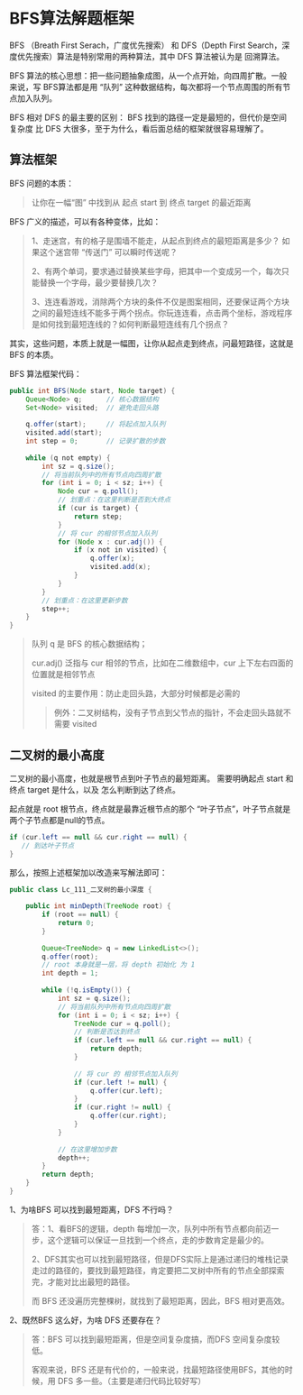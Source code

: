 # BFS算法解题框架

BFS （Breath First Serach，广度优先搜索） 和 DFS（Depth First Search，深度优先搜索）算法是特别常用的两种算法，其中 DFS 算法被认为是 回溯算法。

BFS 算法的核心思想：把一些问题抽象成图，从一个点开始，向四周扩散。一般来说，写 BFS算法都是用 “队列” 这种数据结构，每次都将一个节点周围的所有节点加入队列。

 BFS 相对 DFS 的最主要的区别： BFS 找到的路径一定是最短的，但代价是空间复杂度 比 DFS 大很多，至于为什么，看后面总结的框架就很容易理解了。
 
 ## 算法框架
 BFS 问题的本质：
 >让你在一幅“图” 中找到从 起点 start 到 终点 target 的最近距离

BFS 广义的描述，可以有各种变体，比如：
>1、走迷宫，有的格子是围墙不能走，从起点到终点的最短距离是多少？ 如果这个迷宫带 “传送门” 可以瞬时传送呢？
>
>2、有两个单词，要求通过替换某些字母，把其中一个变成另一个，每次只能替换一个字母，最少要替换几次？
>
>3、连连看游戏，消除两个方块的条件不仅是图案相同，还要保证两个方块之间的最短连线不能多于两个拐点。你玩连连看，点击两个坐标，游戏程序是如何找到最短连线的？如何判断最短连线有几个拐点？

其实，这些问题，本质上就是一幅图，让你从起点走到终点，问最短路径，这就是 BFS 的本质。

BFS 算法框架代码：
```java
public int BFS(Node start, Node target) {
    Queue<Node> q;      // 核心数据结构
    Set<Node> visited;  // 避免走回头路
    
    q.offer(start);     // 将起点加入队列
    visited.add(start);
    int step = 0;       // 记录扩散的步数
    
    while (q not empty) {
        int sz = q.size();
        // 将当前队列中的所有节点向四周扩散
        for (int i = 0; i < sz; i++) {
            Node cur = q.poll();
            // 划重点：在这里判断是否到大终点
            if (cur is target) {
                return step;
            }
            // 将 cur 的相邻节点加入队列
            for (Node x : cur.adj()) {
                if (x not in visited) {
                    q.offer(x);
                    visited.add(x);
                }   
            }    
        }
        // 划重点：在这里更新步数
        step++;
    }   
}
```

>队列 q 是 BFS 的核心数据结构；
>
>cur.adj() 泛指与 cur 相邻的节点，比如在二维数组中，cur 上下左右四面的位置就是相邻节点
>
>visited 的主要作用：防止走回头路，大部分时候都是必需的
>>例外：二叉树结构，没有子节点到父节点的指针，不会走回头路就不需要 visited
 
 ## 二叉树的最小高度
 二叉树的最小高度，也就是根节点到叶子节点的最短距离。
 需要明确起点 start 和 终点 target 是什么，以及 怎么判断到达了终点。
 
 起点就是 root 根节点，终点就是最靠近根节点的那个 “叶子节点”，叶子节点就是两个子节点都是null的节点。
 ```java
if (cur.left == null && cur.right == null) {
    // 到达叶子节点
}
```

那么，按照上述框架加以改造来写解法即可：
```java
public class Lc_111_二叉树的最小深度 {
    
    public int minDepth(TreeNode root) {
        if (root == null) {
            return 0;
        }
        
        Queue<TreeNode> q = new LinkedList<>();
        q.offer(root);
        // root 本身就是一层，将 depth 初始化 为 1
        int depth = 1;
        
        while (!q.isEmpty()) {
            int sz = q.size();
            // 将当前队列中所有节点向四周扩散
            for (int i = 0; i < sz; i++) {
                TreeNode cur = q.poll();
                // 判断是否达到终点
                if (cur.left == null && cur.right == null) {
                    return depth;
                }
                
                // 将 cur 的 相邻节点加入队列
                if (cur.left != null) {
                    q.offer(cur.left);
                }
                if (cur.right != null) {
                    q.offer(cur.right);
                }
            }
            
            // 在这里增加步数
            depth++;
        }
        return depth;
    }
}
```

1、为啥BFS 可以找到最短距离，DFS 不行吗？
>答：1、看BFS的逻辑，depth 每增加一次，队列中所有节点都向前迈一步，这个逻辑可以保证一旦找到一个终点，走的步数肯定是最少的。
>
>2、DFS其实也可以找到最短路径，但是DFS实际上是通过递归的堆栈记录走过的路径的，要找到最短路径，肯定要把二叉树中所有的节点全部探索完，才能对比出最短的路径。
>
>而 BFS 还没遍历完整棵树，就找到了最短距离，因此，BFS 相对更高效。

2、既然BFS 这么好，为啥 DFS 还要存在？
>答：BFS 可以找到最短距离，但是空间复杂度搞，而DFS 空间复杂度较低。
>
>客观来说，BFS 还是有代价的，一般来说，找最短路径使用BFS，其他的时候，用 DFS 多一些。（主要是递归代码比较好写）